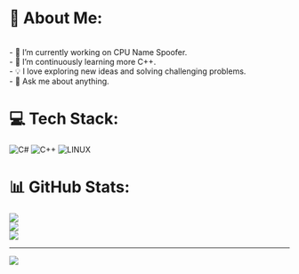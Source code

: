 # 💫 About Me:
<br>- 🔭 I’m currently working on CPU Name Spoofer.<br>- 🌱 I’m continuously learning more C++.<br>- 💡 I love exploring new ideas and solving challenging problems.<br>- 💬 Ask me about anything.


# 💻 Tech Stack:
![C#](https://img.shields.io/badge/c%23-%23239120.svg?style=for-the-badge&logo=c-sharp&logoColor=white) ![C++](https://img.shields.io/badge/c++-%2300599C.svg?style=for-the-badge&logo=c%2B%2B&logoColor=white) ![LINUX](https://img.shields.io/badge/Linux-FCC624?style=for-the-badge&logo=linux&logoColor=black)
# 📊 GitHub Stats:
![](https://github-readme-stats.vercel.app/api?username=Quantum2192&theme=dark&hide_border=false&include_all_commits=false&count_private=false)<br/>
![](https://github-readme-streak-stats.herokuapp.com/?user=Quantum2192&theme=dark&hide_border=false)<br/>
![](https://github-readme-stats.vercel.app/api/top-langs/?username=Quantum2192&theme=dark&hide_border=false&include_all_commits=false&count_private=false&layout=compact)

---
[![](https://visitcount.itsvg.in/api?id=Quantum2192&icon=0&color=0)](https://visitcount.itsvg.in)
